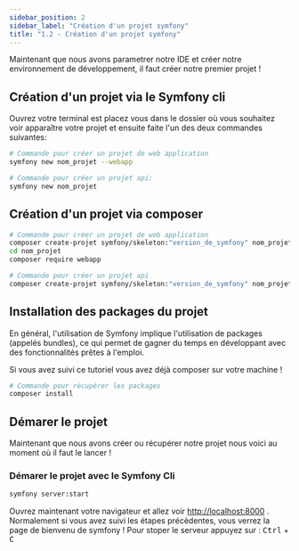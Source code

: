 ```yaml
---
sidebar_position: 2
sidebar_label: "Création d'un projet symfony"
title: "1.2 - Création d'un projet symfony"
---
```


Maintenant que nous avons parametrer notre IDE et créer notre environnement de développement, il faut créer notre premier projet !

## Création d'un projet via le Symfony cli

Ouvrez votre terminal est placez vous dans le dossier où vous souhaitez voir apparaître votre projet et ensuite faite l'un des deux commandes suivantes:

```bash
# Commande pour créer un projet de web application
symfony new nom_projet --webapp
```

```bash
# Commande pour créer un projet api:
symfony new nom_projet
```

## Création d'un projet via composer

```bash
# Commande pour créer un projet de web application
composer create-projet symfony/skeleton:"version_de_symfony" nom_projet
cd nom_projet
composer require webapp
```

```bash
# Commande pour créer un projet api
composer create-projet symfony/skeleton:"version_de_symfony" nom_projet
```

## Installation des packages du projet

En général, l'utilisation de Symfony implique l'utilisation de packages (appelés bundles), ce qui permet de gagner du temps en développant avec des fonctionnalités prêtes à l'emploi.

Si vous avez suivi ce tutoriel vous avez déjà composer sur votre machine !

```bash
# Commande pour récupérer les packages
composer install
```

## Démarer le projet

Maintenant que nous avons créer ou récupérer notre projet nous voici au moment où il faut le lancer !

### Démarer le projet avec le Symfony Cli

```bash
symfony server:start
```

Ouvrez maintenant votre navigateur et allez voir [http://localhost:8000](http://localhost:8000) .
Normalement si vous avez suivi les étapes précèdentes, vous verrez la page de bienvenu de symfony !
Pour stoper le serveur appuyez sur : <kbd>Ctrl</kbd> + <kbd>C</kbd>
